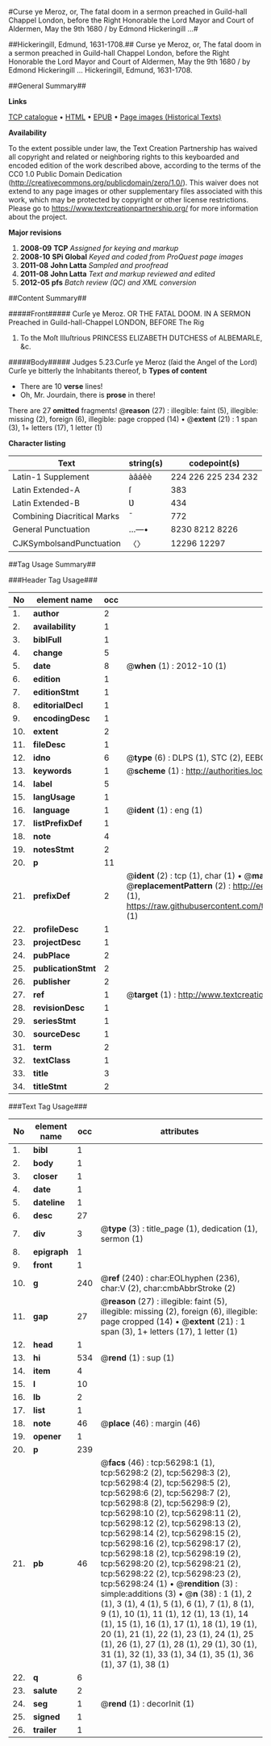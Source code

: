 #Curse ye Meroz, or, The fatal doom in a sermon preached in Guild-hall Chappel London, before the Right Honorable the Lord Mayor and Court of Aldermen, May the 9th 1680 / by Edmond Hickeringill ...#

##Hickeringill, Edmund, 1631-1708.##
Curse ye Meroz, or, The fatal doom in a sermon preached in Guild-hall Chappel London, before the Right Honorable the Lord Mayor and Court of Aldermen, May the 9th 1680 / by Edmond Hickeringill ...
Hickeringill, Edmund, 1631-1708.

##General Summary##

**Links**

[TCP catalogue](http://www.ota.ox.ac.uk/tcp/)  • 
[HTML](http://tei.it.ox.ac.uk/tcp/Texts-HTML/free/A43/A43617.html)  • 
[EPUB](http://tei.it.ox.ac.uk/tcp/Texts-EPUB/free/A43/A43617.epub) • 
[Page images (Historical Texts)](https://historicaltexts.jisc.ac.uk/eebo-12210479e)

**Availability**

To the extent possible under law, the Text Creation Partnership has waived all copyright and related or neighboring rights to this keyboarded and encoded edition of the work described above, according to the terms of the CC0 1.0 Public Domain Dedication (http://creativecommons.org/publicdomain/zero/1.0/). This waiver does not extend to any page images or other supplementary files associated with this work, which may be protected by copyright or other license restrictions. Please go to https://www.textcreationpartnership.org/ for more information about the project.

**Major revisions**

1. __2008-09__ __TCP__ *Assigned for keying and markup*
1. __2008-10__ __SPi Global__ *Keyed and coded from ProQuest page images*
1. __2011-08__ __John Latta__ *Sampled and proofread*
1. __2011-08__ __John Latta__ *Text and markup reviewed and edited*
1. __2012-05__ __pfs__ *Batch review (QC) and XML conversion*

##Content Summary##

#####Front#####
Curſe ye Meroz. OR THE FATAL DOOM. IN A SERMON Preached in Guild-hall-Chappel LONDON, BEFORE The Rig
1. To the Moſt Illuſtrious PRINCESS ELIZABETH DUTCHESS of ALBEMARLE, &c.

#####Body#####
Judges 5.23.Curſe ye Meroz (ſaid the Angel of the Lord) Curſe ye bitterly the Inhabitants thereof, b
**Types of content**

  * There are 10 **verse** lines!
  * Oh, Mr. Jourdain, there is **prose** in there!

There are 27 **omitted** fragments! 
 @__reason__ (27) : illegible: faint (5), illegible: missing (2), foreign (6), illegible: page cropped (14)  •  @__extent__ (21) : 1 span (3), 1+ letters (17), 1 letter (1)

**Character listing**


|Text|string(s)|codepoint(s)|
|---|---|---|
|Latin-1 Supplement|àâáêè|224 226 225 234 232|
|Latin Extended-A|ſ|383|
|Latin Extended-B|Ʋ|434|
|Combining             Diacritical Marks|̄|772|
|General Punctuation|…—•|8230 8212 8226|
|CJKSymbolsandPunctuation|〈〉|12296 12297|

##Tag Usage Summary##

###Header Tag Usage###

|No|element name|occ|attributes|
|---|---|---|---|
|1.|__author__|2||
|2.|__availability__|1||
|3.|__biblFull__|1||
|4.|__change__|5||
|5.|__date__|8| @__when__ (1) : 2012-10 (1)|
|6.|__edition__|1||
|7.|__editionStmt__|1||
|8.|__editorialDecl__|1||
|9.|__encodingDesc__|1||
|10.|__extent__|2||
|11.|__fileDesc__|1||
|12.|__idno__|6| @__type__ (6) : DLPS (1), STC (2), EEBO-CITATION (1), OCLC (1), VID (1)|
|13.|__keywords__|1| @__scheme__ (1) : http://authorities.loc.gov/ (1)|
|14.|__label__|5||
|15.|__langUsage__|1||
|16.|__language__|1| @__ident__ (1) : eng (1)|
|17.|__listPrefixDef__|1||
|18.|__note__|4||
|19.|__notesStmt__|2||
|20.|__p__|11||
|21.|__prefixDef__|2| @__ident__ (2) : tcp (1), char (1)  •  @__matchPattern__ (2) : ([0-9\-]+):([0-9IVX]+) (1), (.+) (1)  •  @__replacementPattern__ (2) : http://eebo.chadwyck.com/downloadtiff?vid=$1&page=$2 (1), https://raw.githubusercontent.com/textcreationpartnership/Texts/master/tcpchars.xml#$1 (1)|
|22.|__profileDesc__|1||
|23.|__projectDesc__|1||
|24.|__pubPlace__|2||
|25.|__publicationStmt__|2||
|26.|__publisher__|2||
|27.|__ref__|1| @__target__ (1) : http://www.textcreationpartnership.org/docs/. (1)|
|28.|__revisionDesc__|1||
|29.|__seriesStmt__|1||
|30.|__sourceDesc__|1||
|31.|__term__|2||
|32.|__textClass__|1||
|33.|__title__|3||
|34.|__titleStmt__|2||


###Text Tag Usage###

|No|element name|occ|attributes|
|---|---|---|---|
|1.|__bibl__|1||
|2.|__body__|1||
|3.|__closer__|1||
|4.|__date__|1||
|5.|__dateline__|1||
|6.|__desc__|27||
|7.|__div__|3| @__type__ (3) : title_page (1), dedication (1), sermon (1)|
|8.|__epigraph__|1||
|9.|__front__|1||
|10.|__g__|240| @__ref__ (240) : char:EOLhyphen (236), char:V (2), char:cmbAbbrStroke (2)|
|11.|__gap__|27| @__reason__ (27) : illegible: faint (5), illegible: missing (2), foreign (6), illegible: page cropped (14)  •  @__extent__ (21) : 1 span (3), 1+ letters (17), 1 letter (1)|
|12.|__head__|1||
|13.|__hi__|534| @__rend__ (1) : sup (1)|
|14.|__item__|4||
|15.|__l__|10||
|16.|__lb__|2||
|17.|__list__|1||
|18.|__note__|46| @__place__ (46) : margin (46)|
|19.|__opener__|1||
|20.|__p__|239||
|21.|__pb__|46| @__facs__ (46) : tcp:56298:1 (1), tcp:56298:2 (2), tcp:56298:3 (2), tcp:56298:4 (2), tcp:56298:5 (2), tcp:56298:6 (2), tcp:56298:7 (2), tcp:56298:8 (2), tcp:56298:9 (2), tcp:56298:10 (2), tcp:56298:11 (2), tcp:56298:12 (2), tcp:56298:13 (2), tcp:56298:14 (2), tcp:56298:15 (2), tcp:56298:16 (2), tcp:56298:17 (2), tcp:56298:18 (2), tcp:56298:19 (2), tcp:56298:20 (2), tcp:56298:21 (2), tcp:56298:22 (2), tcp:56298:23 (2), tcp:56298:24 (1)  •  @__rendition__ (3) : simple:additions (3)  •  @__n__ (38) : 1 (1), 2 (1), 3 (1), 4 (1), 5 (1), 6 (1), 7 (1), 8 (1), 9 (1), 10 (1), 11 (1), 12 (1), 13 (1), 14 (1), 15 (1), 16 (1), 17 (1), 18 (1), 19 (1), 20 (1), 21 (1), 22 (1), 23 (1), 24 (1), 25 (1), 26 (1), 27 (1), 28 (1), 29 (1), 30 (1), 31 (1), 32 (1), 33 (1), 34 (1), 35 (1), 36 (1), 37 (1), 38 (1)|
|22.|__q__|6||
|23.|__salute__|2||
|24.|__seg__|1| @__rend__ (1) : decorInit (1)|
|25.|__signed__|1||
|26.|__trailer__|1||
